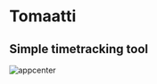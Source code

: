 # Tomaatti
## Simple timetracking tool

![appcenter](https://build.appcenter.ms/v0.1/apps/ad859a10-d014-4bfc-8415-2d3f1d88f4ea/branches/master/badge)
